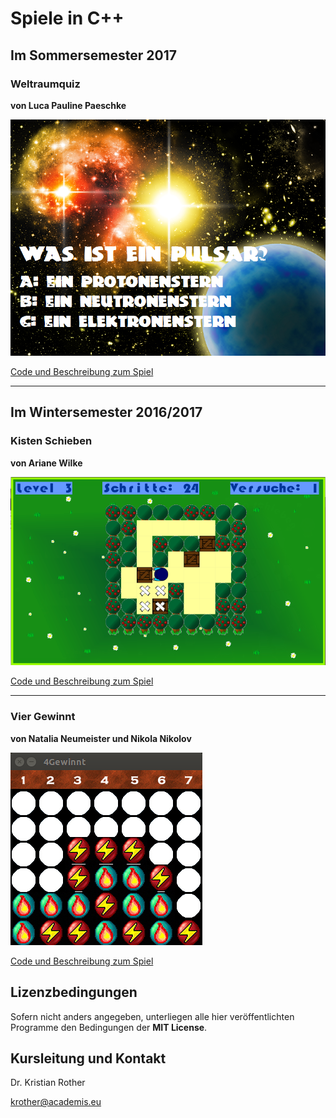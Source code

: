 
# Spiele in C++

## Im Sommersemester 2017

### Weltraumquiz

**von Luca Pauline Paeschke**

![Weltraumquiz](projekte_ss2017/weltraumquiz/bilder/Frage2mitText.fw.png)

[Code und Beschreibung zum Spiel](projekte_ss2017/weltraumquiz/README.md)

----



## Im Wintersemester 2016/2017

### Kisten Schieben

**von Ariane Wilke**

![Kisten schieben](projekte_ws2016/kisten_schieben/kisten_schieben2.png)

[Code und Beschreibung zum Spiel](projekte_ws2016/kisten_schieben/README.md)

----

### Vier Gewinnt

**von Natalia Neumeister und Nikola Nikolov**

![Vier gewinnt](projekte_ws2016/vier_gewinnt/vier_gewinnt.png)

[Code und Beschreibung zum Spiel](projekte_ws2016/vier_gewinnt/README.md)



## Lizenzbedingungen

Sofern nicht anders angegeben, unterliegen alle hier veröffentlichten Programme den Bedingungen der **MIT License**. 


## Kursleitung und Kontakt

Dr. Kristian Rother

[krother@academis.eu](mailto:krother@academis.eu)
